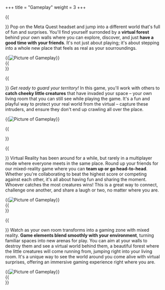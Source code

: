 +++
title = "Gameplay"
weight = 3
+++

<style type="text/css">
    .mb-0 > figure{ margin-bottom: 0; }
</style>

{{<section title="Put your headset on and enter another world" >}}
Pop on the Meta Quest headset and jump into a different world that's full of fun and surprises. You'll find yourself surronded by a **virtual forest** behind your own walls where you can explore, discover, and just **have a good time with your friends**. It's not just about playing; it's about stepping into a whole new place that feels as real as your sourroundings.

<div class="mb-0">{{<image src="screenshot2.png" alt="Picture of Gameplay">}}</div>
{{</section>}}

{{<section title="Defend your space against little creatures" >}}
_Get ready to guard your territory!_ In this game, you'll work with others to **catch cheeky little creatures** that have invaded your space – your own living room that you can still see while playing the game. It's a fun and playful way to protect your real world from the virtual – capture these intruders, and ensure they don't end up crawling all over the place.

<div class="mb-0">{{<image src="screenshot1.png" alt="Picture of Gameplay">}}</div>

{{</section>}}

{{<section title="Play together and compete with your friends" >}}
Virtual Reality has been around for a while, but rarely in a multiplayer mode where everyone meets in the same place. Round up your friends for our mixed-reality game where you can **team up or go head-to-head**. Whether you're collaborating to beat the highest score or competing against each other, it's all about having fun and sharing the moment. Whoever catches the most creatures wins! This is a great way to connect, challenge one another, and share a laugh or two, no matter where you are.

<div class="mb-0">{{<image src="screenshot3.png" alt="Picture of Gameplay" >}}</div>
{{</section>}}

{{<section title="Experience a mixed world around you" >}}
Watch as your own room transforms into a gaming zone with mixed reality. **Game elements blend smoothly with your environment**, turning familiar spaces into new arenas for play. You can aim at your walls to destroy them and see a virtual world behind them, a beautiful forest where the little creatures will come running from, jumping right into your living room. It's a unique way to see the world around you come alive with virtual surprises, offering an immersive gaming experience right where you are.

<div class="mb-0">{{<image src="screenshot4.png" alt="Picture of Gameplay">}}</div>
{{</section>}}
